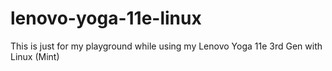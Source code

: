 # lenovo-yoga-11e-linux
This is just for my playground while using my Lenovo Yoga 11e 3rd Gen with Linux (Mint)
